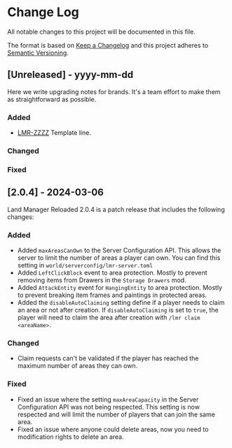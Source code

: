 
# Change Log
All notable changes to this project will be documented in this file.

The format is based on [Keep a Changelog](http://keepachangelog.com/)
and this project adheres to [Semantic Versioning](http://semver.org/).

## [Unreleased] - yyyy-mm-dd

Here we write upgrading notes for brands. It's a team effort to make them as
straightforward as possible.

### Added
- [LMR-ZZZZ]()
  Template line.

### Changed

### Fixed

## [2.0.4] - 2024-03-06

Land Manager Reloaded 2.0.4 is a patch release that includes the following changes:

### Added

- Added `maxAreasCanOwn` to the Server Configuration API. This allows the server to limit the number of areas a player can own. You can find this setting in `world/serverconfig/lmr-server.toml`
- Added `LeftClickBlock` event to area protection. Mostly to prevent removing items from Drawers in the `Storage Drawers` mod.
- Added `AttackEntity` event for `HangingEntity` to area protection. Mostly to prevent breaking item frames and paintings in protected areas.
- Added the `disableAutoClaiming` setting define if a player needs to claim an area or not after creation. If `disableAutoClaiming` is set to `true`, the player will need to claim the area after creation with `/lmr claim <areaName>`.

### Changed

- Claim requests can't be validated if the player has reached the maximum number of areas they can own.

### Fixed

- Fixed an issue where the setting `maxAreaCapacity` in the Server Configuration API was not being respected. This setting is now respected and will limit the number of players that can join the same area.
- Fixed an issue where anyone could delete areas, now you need to modification rights to delete an area.


